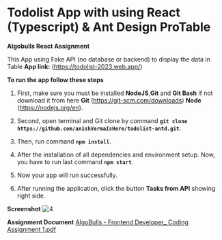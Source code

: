# Todolist App with using React (Typescript) & Ant Design ProTable 

**Algobulls React Assignment**

This App using Fake API (no database or backend) to display the data in Table
**App link:** (https://todolist-2023.web.app/)

**To run the app follow these steps**

1. First, make sure you must be installed **NodeJS**,**Git** and **Git Bash** if not download it from here **Git** (https://git-scm.com/downloads) **Node** (https://nodejs.org/en).
  
2. Second, open terminal and Git clone by command **`git clone https://github.com/anishVermaIsHere/todolist-antd.git`**.

3. Then, run command **`npm install`**.
   
4. After the installation of all dependencies and environment setup. Now, you have to run last command **`npm start`**.

5. Now your app will run successfully.

6. After running the application, click the button **Tasks from API** showing right side.  

**Screenshot**
![4](https://user-images.githubusercontent.com/97972189/233591371-a0fab3d9-ba1c-462e-9fb1-7d574a4d9c94.png)

**Assignment Document**
[AlgoBulls - Frontend Developer_ Coding Assignment 1.pdf](https://github.com/anishVermaIsHere/todolist-antd/files/13611097/AlgoBulls.-.Frontend.Developer_.Coding.Assignment.1.pdf)
